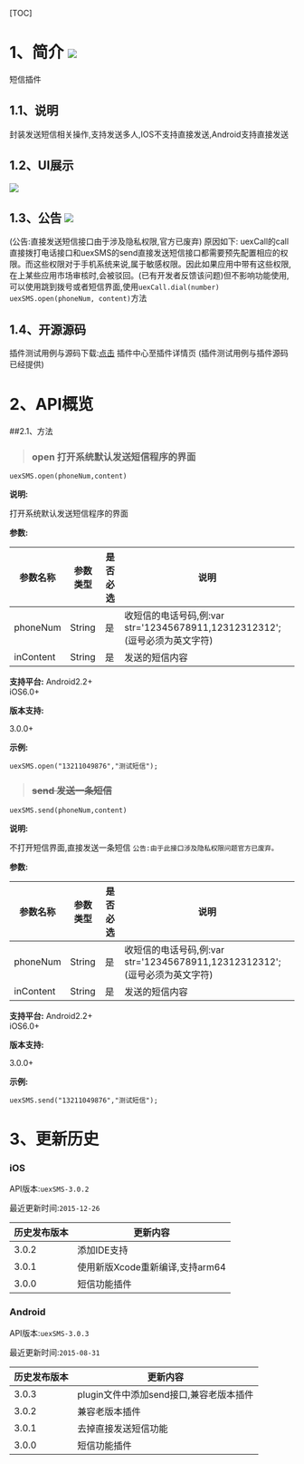 [TOC]
# 1、简介 [![](http://appcan-download.oss-cn-beijing.aliyuncs.com/%E5%85%AC%E6%B5%8B%2Fgf.png)]()
短信插件
## 1.1、说明
封装发送短信相关操作,支持发送多人,IOS不支持直接发送,Android支持直接发送
## 1.2、UI展示
![](http://newdocx.appcan.cn/docximg/151359l2015u6d7t.jpg)
## 1.3、公告 [![](http://appcan-download.oss-cn-beijing.aliyuncs.com/%E5%85%AC%E6%B5%8B%2Fnew.gif)]() 
(公告:直接发送短信接口由于涉及隐私权限,官方已废弃)
 原因如下:
    uexCall的call直接拨打电话接口和uexSMS的send直接发送短信接口都需要预先配置相应的权限。而这些权限对于手机系统来说,属于敏感权限。因此如果应用中带有这些权限,在上某些应用市场审核时,会被驳回。(已有开发者反馈该问题)但不影响功能使用,可以使用跳到拨号或者短信界面,使用`uexCall.dial(number) uexSMS.open(phoneNum, content)`方法
    
## 1.4、开源源码
插件测试用例与源码下载:[点击](http://plugin.appcan.cn/details.html?id=188_index) 插件中心至插件详情页 (插件测试用例与插件源码已经提供)

# 2、API概览
##2.1、方法

> ### open 打开系统默认发送短信程序的界面

`uexSMS.open(phoneNum,content)`	

**说明:**

打开系统默认发送短信程序的界面

**参数:**

| 参数名称 | 参数类型  | 是否必选  |  说明 |
| ----- | ----- | ----- | ----- |
| phoneNum| String  | 是  |  收短信的电话号码,例:var str='12345678911,12312312312';(逗号必须为英文字符)|
| inContent| String  | 是  | 发送的短信内容|

**支持平台:**
Android2.2+					
iOS6.0+	

**版本支持:**

3.0.0+

**示例:**

```
uexSMS.open("13211049876","测试短信");
```

> ### ~~send 发送一条短信~~		

`uexSMS.send(phoneNum,content)`	

**说明:**

不打开短信界面,直接发送一条短信 
`公告:由于此接口涉及隐私权限问题官方已废弃。`				

**参数:**

| 参数名称 | 参数类型  | 是否必选  |  说明 |
| ----- | ----- | ----- | ----- |
| phoneNum| String  | 是  |  收短信的电话号码,例:var str='12345678911,12312312312';(逗号必须为英文字符)|
| inContent| String  | 是  | 发送的短信内容|

**支持平台:**
Android2.2+					
iOS6.0+	

**版本支持:**

3.0.0+	

**示例:**

```
uexSMS.send("13211049876","测试短信");
```

# 3、更新历史

### iOS

API版本:`uexSMS-3.0.2`

最近更新时间:`2015-12-26`

| 历史发布版本 | 更新内容 |
| ----- | ----- |
| 3.0.2 | 添加IDE支持 |
| 3.0.1 | 使用新版Xcode重新编译,支持arm64 |
| 3.0.0 | 短信功能插件 |

### Android

API版本:`uexSMS-3.0.3`

最近更新时间:`2015-08-31`

| 历史发布版本 | 更新内容 |
| ----- | ----- |
| 3.0.3 | plugin文件中添加send接口,兼容老版本插件 |
| 3.0.2 | 兼容老版本插件 |
| 3.0.1 | 去掉直接发送短信功能 |
| 3.0.0 | 短信功能插件 |
